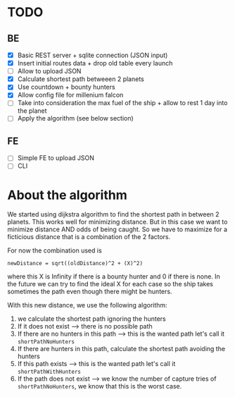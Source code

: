# TODO

## BE

- [x] Basic REST server + sqlite connection (JSON input)
- [x] Insert initial routes data + drop old table every launch
- [ ] Allow to upload JSON
- [x] Calculate shortest path betweeen 2 planets
- [x] Use countdown + bounty hunters
- [x] Allow config file for millenium falcon
- [ ] Take into consideration the max fuel of the ship + allow to rest 1 day into the planet
- [ ] Apply the algorithm (see below section)

## FE

- [ ] Simple FE to upload JSON
- [ ] CLI

# About the algorithm

We started using dijkstra algorithm to find the shortest path in between 2 planets. This works well for minimizing distance. But in this case we want to minimize distance AND odds of being caught. So we have to maximize for a ficticious distance that is a combination of the 2 factors.

For now the combination used is

```
newDistance = sqrt((oldDistance)^2 + (X)^2)
```

where this X is Infinity if there is a bounty hunter and 0 if there is none. In the future we can try to find the ideal X for each case so the ship takes sometimes the path even though there might be hunters.

With this new distance, we use the following algorithm:

1. we calculate the shortest path ignoring the hunters
2. If it does not exist --> there is no possible path
3. If there are no hunters in this path --> this is the wanted path let's call it `shortPathNoHunters`
4. If there are hunters in this path, calculate the shortest path avoiding the hunters
5. If this path exists --> this is the wanted path let's call it `shortPathWithHunters`
6. If the path does not exist --> we know the number of capture tries of `shortPathNoHunters`, we know that this is the worst case.
